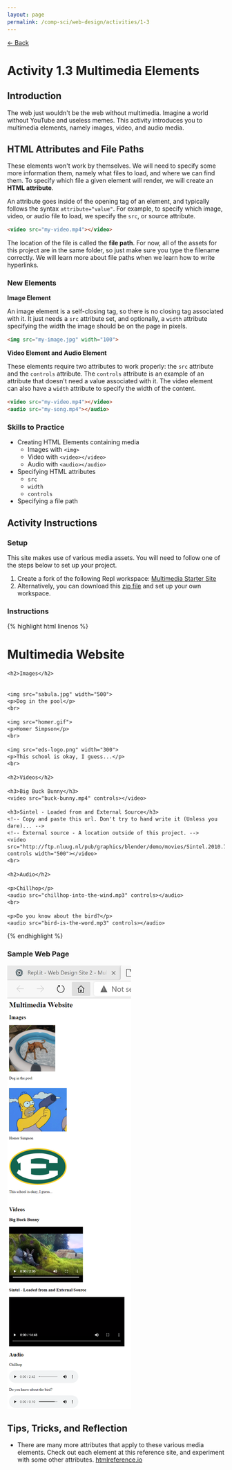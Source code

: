 ```yaml
---
layout: page
permalink: /comp-sci/web-design/activities/1-3
---
```


[← Back](../)

# Activity 1.3 Multimedia Elements

## Introduction

The web just wouldn't be the web without multimedia. Imagine a world without YouTube and useless memes. This activity introduces you to multimedia elements, namely images, video, and audio media.

## HTML Attributes and File Paths

These elements won't work by themselves. We will need to specify some more information them, namely what files to load, and where we can find them. To specify which file a given element will render, we will create an **HTML attribute**.

An attribute goes inside of the opening tag of an element, and typically follows the syntax `attribute="value"`. For example, to specify which image, video, or audio file to load, we specify the `src`, or source attribute.

```html
<video src="my-video.mp4"></video>
```

The location of the file is called the **file path**. For now, all of the assets for this project are in the same folder, so just make sure you type the filename correctly. We will learn more about file paths when we learn how to write hyperlinks.

### New Elements

**Image Element**

An image element is a self-closing tag, so there is no closing tag associated with it. It just needs a `src` attribute set, and optionally, a `width` attribute specifying the width the image should be on the page in pixels.

```html
<img src="my-image.jpg" width="100">
```

**Video Element and Audio Element**

These elements require two attributes to work properly: the `src` attribute and the `controls` attribute. The `controls` attribute is an example of an attribute that doesn't need a value associated with it. The video element can also have a `width` attribute to specify the width of the content.

```html
<video src="my-video.mp4"></video>
<audio src="my-song.mp4"></audio>
```

### Skills to Practice

- Creating HTML Elements containing media
    - Images with `<img>`
    - Video with `<video></video>`
    - Audio with `<audio></audio>`
- Specifying HTML attributes
    - `src`
    - `width`
    - `controls`
- Specifying a file path

## Activity Instructions

### Setup

This site makes use of various media assets. You will need to follow one of the steps below to set up your project.

1. Create a fork of the following Repl workspace: [Multimedia Starter Site](https://repl.it/@AnthonyMortimer/Web-Design-Site-2-Multimedia)
2. Alternatively, you can download this [zip file](/assets/files/Web-Design-Activity-1-3-Multimedia.zip) and set up your own workspace.

### Instructions

{% highlight html linenos %}
<!DOCTYPE html>
<html>
  <head>
    <title>Multimedia</title>
  </head>
  <body>
    <h1>Multimedia Website</h1>

    <h2>Images</h2>

    
    <img src="sabula.jpg" width="500">
    <p>Dog in the pool</p>
    <br>

    <img src="homer.gif">
    <p>Homer Simpson</p>
    <br>

    <img src="eds-logo.png" width="300">
    <p>This school is okay, I guess...</p>
    <br>    

    <h2>Videos</h2>

    <h3>Big Buck Bunny</h3>
    <video src="buck-bunny.mp4" controls></video>

    <h3>Sintel - Loaded from and External Source</h3>
    <!-- Copy and paste this url. Don't try to hand write it (Unless you dare)... -->
    <!-- External source - A location outside of this project. -->
    <video src="http://ftp.nluug.nl/pub/graphics/blender/demo/movies/Sintel.2010.720p.mkv" controls width="500"></video>
    <br>

    <h2>Audio</h2>

    <p>Chillhop</p>
    <audio src="chillhop-into-the-wind.mp3" controls></audio>
    <br>

    <p>Do you know about the bird?</p>
    <audio src="bird-is-the-word.mp3" controls></audio>
  </body>
</html>
{% endhighlight %}

### Sample Web Page

![Sample Webpage](/assets/img/web-design/activities/webpage-multimedia-sample.png)


## Tips, Tricks, and Reflection

- There are many more attributes that apply to these various media elements. Check out each element at this reference site, and experiment with some other attributes. [htmlreference.io](https://htmlreference.io)